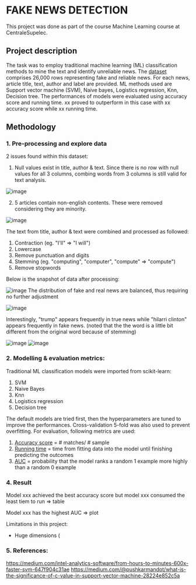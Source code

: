 # FAKE NEWS DETECTION
This project was done as part of the course Machine Learning course at CentraleSupelec.

## Project description
The task was to employ traditional machine learning (ML) classification methods to mine the text and identify unreliable news. The [dataset](https://www.kaggle.com/competitions/fake-news/data?select=train.csv) comprises 26,000 rows representing fake and reliable news. For each news, article title, text,
author and label are provided. ML methods used are Support vector machine (SVM), Naive bayes, Logistics regression, Knn, Decision tree. The performances of models were evaluated using accuracy score and running time. xx proved to outperform in this case with xx accuracy score while xx running time.

## Methodology
### 1. Pre-processing and explore data
2 issues found within this dataset:
1. Null values exist in title, author & text. Since there is no row with null values for all 3 columns, combing words from 3 columns is still valid for text analysis.

![image](https://user-images.githubusercontent.com/85484281/214556699-f85537fe-9cf3-43cf-b52e-8c6bdf804656.png)

2. 5 articles contain non-english contents. These were removed considering they are minority.

![image](https://user-images.githubusercontent.com/85484281/214557069-a0f2bad3-9120-4701-9448-789ae86700c3.png)

The text from title, author & text were combined and processed as followed:
1. Contraction (eg. "I'll" => "I will")
2. Lowercase
3. Remove punctuation and digits
4. Stemming (eg. "computing", "computer", "compute" => "compute")
5. Remove stopwords

Below is the snapshot of data after processing:

![image](https://user-images.githubusercontent.com/85484281/214557838-573d0436-e2f2-4862-b19d-05c779df92ba.png)
The distribution of fake and real news are balanced, thus requiring no further adjustment

![image](https://user-images.githubusercontent.com/85484281/214557893-4d063539-8474-445b-963d-32d96b3d135b.png)

Interestingly, "trump" appears frequently in true news while "hilarri clinton" appears frequently in fake news. (noted that the the word is a little bit different from the original word because of stemming)

![image](https://user-images.githubusercontent.com/85484281/214558607-64ade671-ce13-40a4-9926-8c5978c94e57.png)
![image](https://user-images.githubusercontent.com/85484281/214558631-78081ba8-33f0-4071-ba93-282e80acb84d.png)

### 2. Modelling & evaluation metrics:
Traditional ML classification models were imported from scikit-learn:
1. SVM
2. Naive Bayes
3. Knn
4. Logistics regression
5. Decision tree

The default models are tried first, then the hyperparameters are tuned to improve the performances. Cross-validation 5-fold was also used to prevent overfitting. For evaluation, following metrics are used:

1. [Accuracy score](https://scikit-learn.org/stable/modules/generated/sklearn.metrics.accuracy_score.html) = # matches/ # sample
2. [Running time](https://docs.python.org/3/library/time.html) = time from fitting data into the model until finishing predicting the outcomes
3. [AUC](https://developers.google.com/machine-learning/crash-course/classification/roc-and-auc) = probability that the model ranks a random 1 example more highly than a random 0 example

### 4. Result
Model xxx achieved the best accuracy score but model xxx consumed the least tiem to run
=> table

Model xxx has the highest AUC
=> plot

Limitations in this project:
- Huge dimensions (

### 5. References:
https://medium.com/intel-analytics-software/from-hours-to-minutes-600x-faster-svm-647f904c31ae
https://medium.com/@pushkarmandot/what-is-the-significance-of-c-value-in-support-vector-machine-28224e852c5a
